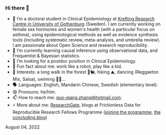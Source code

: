 ### Hi there 👋

- 🔭 I’m a doctoral student in Clinical Epidemiology at [Krefting Research Centre in University of Gothenburg](https://www.gu.se/en/krefting-research) (Sweden). I am currently working on female sex hormones and women's health (with a particular focus on asthma), using epidemiological methods as well as evidence synthesis tools (including systematic review, meta-analysis, and umbrella review). I am passionate about Open Science and research reproducibility.
- 🌱 I’m currently learning causal inference using observational data, and Frequentist & Bayesian statistics.
- 🤔 I’m looking for a postdoc position in Clinical Epidemiology.
- :cowboy_hat_face: Fun fact about me: work like a robot, play like a kid.
- :partying_face: Interests: a long walk in the forest 🌳🐿, hiking ⛰, dancing (Reggaeton Mix, Salsa), swiming 🏊‍♂️...
- 🗣 Languages: English, Mandarin Chinese, Swedish (elementary level).
- 😄 Pronouns: he/him.
- 📫 How to reach me: guo-qiang.zhang@hotmail.com.
- ⚡ More about me: [ResearchGate](https://www.researchgate.net/profile/Guo-Qiang-Zhang-4), blogs at Frictionless Data for Reproducible Research Fellows Programme ([joining the programme](https://fellows.frictionlessdata.io/blog/hello-guo-qiang/), [the concluding blog](https://fellows.frictionlessdata.io/blog/guo-qiang-final-blog/))

August 04, 2022

<!--
- 💬 Ask me about ...
- 👯 I’m looking to collaborate on ...
-->
